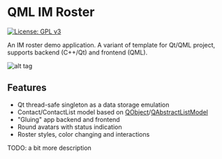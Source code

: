# QML IM Roster

[![License: GPL v3](https://img.shields.io/badge/License-GPL%20v3-blue.svg)](http://www.gnu.org/licenses/gpl-3.0)
<!---
[![Build Status](https://travis-ci.org/papyros/qml-material.svg?branch=develop)](https://travis-ci.org/papyros/qml-material)
--->
An IM roster demo application. A variant of template for Qt/QML project, supports backend (C++/Qt) and frontend (QML).

![alt tag](https://github.com/buzzySmile/qml-im-roster/blob/master/images/im-roster-demo.gif?raw=true)

## Features
* Qt thread-safe singleton as a data storage emulation
* Contact/ContactList model based on [QObject](http://doc.qt.io/qt-5/qobject.html)/[QAbstractListModel](http://doc.qt.io/qt-5/qabstractlistmodel.html)
* "Gluing" app backend and frontend
* Round avatars with status indication
* Roster styles, color changing and interactions


TODO: a bit more description
